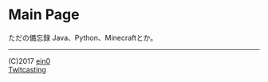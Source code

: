 # Main Page

ただの備忘録
Java、Python、Minecraftとか。

<script src="https://embed.small.chat/T8KJR22ESG8JNW00E6.js" async></script>
---
(C)2017 [ein0](https://twitter.com/_ein0)  
[Twitcasting](https://twitcasting.tv/pyffc)
